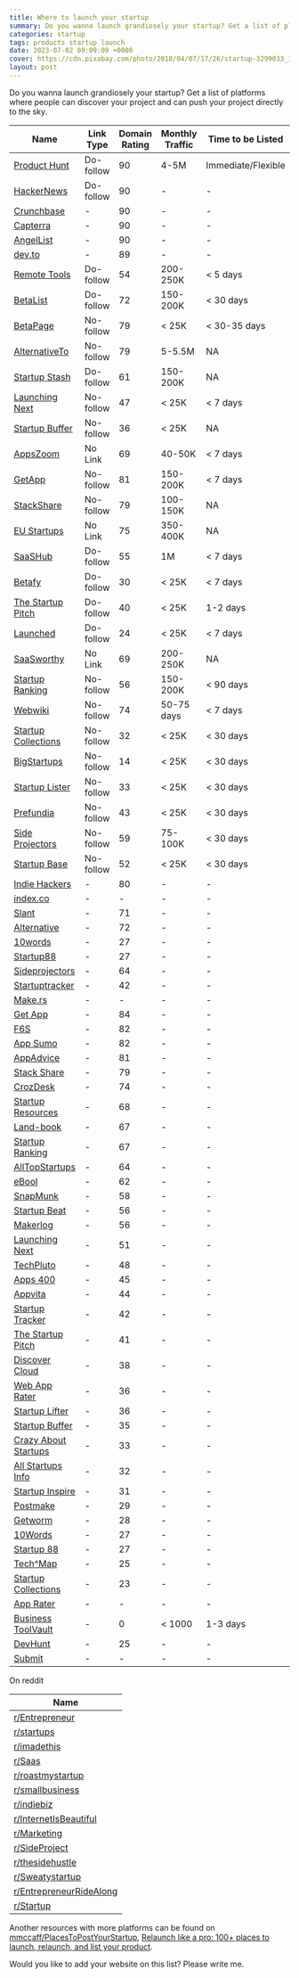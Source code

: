 ```yaml
---
title: Where to launch your startup
summary: Do you wanna launch grandiosely your startup? Get a list of platforms where people can discover your project and can push your project directly to the sky.
categories: startup
tags: products startup launch
date: 2023-07-02 09:09:09 +0000
cover: https://cdn.pixabay.com/photo/2018/04/07/17/26/startup-3299033_1280.jpg
layout: post
---
```


Do you wanna launch grandiosely your startup? Get a list of platforms where people can discover your project and can push your project directly to the sky.

| Name                                                                                       | Link Type | Domain Rating | Monthly Traffic | Time to be Listed  |
| ------------------------------------------------------------------------------------------ | --------- | ------------- | --------------- | ------------------ |
| <a href="https://www.producthunt.com" target="_blank">Product Hunt</a>                     | Do-follow | 90            | 4-5M            | Immediate/Flexible |
| <a href="https://news.ycombinator.com/" target="_blank">HackerNews</a>                     | Do-follow | 90            | -               | -                  |
| <a href="https://www.crunchbase.com/" target="_blank">Crunchbase</a>                       | -         | 90            | -               | -                  |
| <a href="https://www.capterra.com/" target="_blank">Capterra</a>                           | -         | 90            | -               | -                  |
| <a href="https://angel.co/" target="_blank">AngelList</a>                                  | -         | 90            | -               | -                  |
| <a href="https://dev.to/" target="_blank">dev.to</a>                                       | -         | 89            | -               | -                  |
| <a href="https://remote.tools" target="_blank">Remote Tools</a>                            | Do-follow | 54            | 200-250K        | < 5 days           |
| <a href="https://betalist.com" target="_blank">BetaList</a>                                | Do-follow | 72            | 150-200K        | < 30 days          |
| <a href="https://betapage.co" target="_blank">BetaPage</a>                                 | No-follow | 79            | < 25K           | < 30-35 days       |
| <a href="https://alternativeto.net" target="_blank">AlternativeTo</a>                      | No-follow | 79            | 5-5.5M          | NA                 |
| <a href="https://startupstash.com" target="_blank">Startup Stash</a>                       | Do-follow | 61            | 150-200K        | NA                 |
| <a href="https://launchingnext.com" target="_blank">Launching Next</a>                     | No-follow | 47            | < 25K           | < 7 days           |
| <a href="https://startupbuffer.com" target="_blank">Startup Buffer</a>                     | No-follow | 36            | < 25K           | NA                 |
| <a href="https://appszoom.com" target="_blank">AppsZoom</a>                                | No Link   | 69            | 40-50K          | < 7 days           |
| <a href="https://getapp.com" target="_blank">GetApp</a>                                    | No-follow | 81            | 150-200K        | < 7 days           |
| <a href="https://tackshare.io" target="_blank">StackShare</a>                              | No-follow | 79            | 100-150K        | NA                 |
| <a href="https://eu-startups.com" target="_blank">EU Startups</a>                          | No Link   | 75            | 350-400K        | NA                 |
| <a href="https://saashub.com" target="_blank">SaaSHub</a>                                  | Do-follow | 55            | 1M              | < 7 days           |
| <a href="https://betafy.co" target="_blank">Betafy</a>                                     | Do-follow | 30            | < 25K           | < 7 days           |
| <a href="https://thestartuppitch.com" target="_blank">The Startup Pitch</a>                | Do-follow | 40            | < 25K           | 1-2 days           |
| <a href="https://launched.io" target="_blank">Launched</a>                                 | Do-follow | 24            | < 25K           | < 7 days           |
| <a href="https://saasworthy.com" target="_blank">SaaSworthy</a>                            | No Link   | 69            | 200-250K        | NA                 |
| <a href="https://startupranking.com" target="_blank">Startup Ranking</a>                   | No-follow | 56            | 150-200K        | < 90 days          |
| <a href="https://webwiki.com<" target="_blank">Webwiki</a>                                 | No-follow | 74            | 50-75 days      | < 7 days           |
| <a href="https://startupcollections.com" target="_blank">Startup Collections</a>           | No-follow | 32            | < 25K           | < 30 days          |
| <a href="https://bigstartups.co" target="_blank">BigStartups</a>                           | No-follow | 14            | < 25K           | < 30 days          |
| <a href="https://startuplister.com" target="_blank">Startup Lister</a>                     | No-follow | 33            | < 25K           | < 30 days          |
| <a href="https://prefundia.com" target="_blank">Prefundia</a>                              | No-follow | 43            | < 25K           | < 30 days          |
| <a href="https://sideprojectors.com" target="_blank">Side Projectors</a>                   | No-follow | 59            | 75-100K         | < 30 days          |
| <a href="https://startupbase.io" target="_blank">Startup Base</a>                          | No-follow | 52            | < 25K           | < 30 days          |
| <a href="https://www.indiehackers.com/" target="_blank">Indie Hackers</a>                  | -         | 80            | -               | -                  |
| <a href="https://index.co/" target="_blank">index.co</a>                                   | -         | -             | -               | -                  |
| <a href="https://slant.co/" target="_blank">Slant</a>                                      | -         | 71            | -               | -                  |
| <a href="https://alternative.me/" target="_blank">Alternative</a>                          | -         | 72            | -               | -                  |
| <a href="https://10words.io/" target="_blank">10words</a>                                  | -         | 27            | -               | -                  |
| <a href="https://startup88.com/" target="_blank">Startup88</a>                             | -         | 27            | -               | -                  |
| <a href="https://sideprojectors.com/" target="_blank">Sideprojectors</a>                   | -         | 64            | -               | -                  |
| <a href="https://startuptracker.io/" target="_blank">Startuptracker</a>                    | -         | 42            | -               | -                  |
| <a href="https://make.rs/" target="_blank">Make.rs</a>                                     | -         | -             | -               | -                  |
| <a href="https://www.getapp.com/" target="_blank">Get App</a>                              | -         | 84            | -               | -                  |
| <a href="https://www.f6s.com/" target="_blank">F6S</a>                                     | -         | 82            | -               | -                  |
| <a href="https://appsumo.com" target="_blank">App Sumo</a>                                 | -         | 82            | -               | -                  |
| <a href="https://appadvice.com/" target="_blank">AppAdvice</a>                             | -         | 81            | -               | -                  |
| <a href="https://stackshare.io/" target="_blank">Stack Share</a>                           | -         | 79            | -               | -                  |
| <a href="https://crozdesk.com/" target="_blank">CrozDesk</a>                               | -         | 74            | -               | -                  |
| <a href="https://startupresources.io/" target="_blank">Startup Resources</a>               | -         | 68            | -               | -                  |
| <a href="https://land-book.com/" target="_blank">Land-book</a>                             | -         | 67            | -               | -                  |
| <a href="https://www.startupranking.com/" target="_blank">Startup Ranking</a>              | -         | 67            | -               | -                  |
| <a href="https://alltopstartups.com/" target="_blank">AllTopStartups</a>                   | -         | 64            | -               | -                  |
| <a href="https://ebool.com/" target="_blank">eBool</a>                                     | -         | 62            | -               | -                  |
| <a href="https://www.snapmunk.com/" target="_blank">SnapMunk</a>                           | -         | 58            | -               | -                  |
| <a href="https://startupbeat.com/" target="_blank">Startup Beat</a>                        | -         | 56            | -               | -                  |
| <a href="https://getmakerlog.com" target="_blank">Makerlog</a>                             | -         | 56            | -               | -                  |
| <a href="https://www.launchingnext.com/" target="_blank">Launching Next</a>                | -         | 51            | -               | -                  |
| <a href="https://www.techpluto.com/" target="_blank">TechPluto</a>                         | -         | 48            | -               | -                  |
| <a href="https://apps400.com/" target="_blank">Apps 400</a>                                | -         | 45            | -               | -                  |
| <a href="https://www.appvita.com/" target="_blank">Appvita</a>                             | -         | 44            | -               | -                  |
| <a href="https://startuptracker.io/" target="_blank">Startup Tracker</a>                   | -         | 42            | -               | -                  |
| <a href="https://thestartuppitch.com/" target="_blank">The Startup Pitch</a>               | -         | 41            | -               | -                  |
| <a href="https://discovercloud.com/" target="_blank">Discover Cloud</a>                    | -         | 38            | -               | -                  |
| <a href="https://www.webapprater.com/" target="_blank">Web App Rater</a>                   | -         | 36            | -               | -                  |
| <a href="https://startuplister.com/" target="_blank">Startup Lifter</a>                    | -         | 36            | -               | -                  |
| <a href="https://startupbuffer.com/" target="_blank">Startup Buffer</a>                    | -         | 35            | -               | -                  |
| <a href="https://crazyaboutstartups.com" target="_blank">Crazy About Startups</a>          | -         | 33            | -               | -                  |
| <a href="https://www.allstartups.info/" target="_blank">All Startups Info</a>              | -         | 32            | -               | -                  |
| <a href="https://startupinspire.com/" target="_blank">Startup Inspire</a>                  | -         | 31            | -               | -                  |
| <a href="https://postmake.io/" target="_blank">Postmake</a>                                | -         | 29            | -               | -                  |
| <a href="https://getworm.com/" target="_blank">Getworm</a>                                 | -         | 28            | -               | -                  |
| <a href="https://10words.io/" target="_blank">10Words</a>                                  | -         | 27            | -               | -                  |
| <a href="https://startup88.com/" target="_blank">Startup 88</a>                            | -         | 27            | -               | -                  |
| <a href="https://startup88.com/" target="_blank">Tech^Map</a>                              | -         | 25            | -               | -                  |
| <a href="https://startupcollections.com/" target="_blank">Startup Collections</a>          | -         | 23            | -               | -                  |
| <a href="https://apprater.net/" target="_blank">App Rater</a>                              | -         | -             | -               | -                  |
| <a href="https://businesstoolvault.com/submit-tool" target="_blank">Business ToolVault</a> | -         | 0             | < 1000          | 1-3 days           |
| <a href="https://devhunt.org/" target="_blank">DevHunt</a>                                 | -         | 25            | -               | -                  |
| <a href="https://submit.co/" target="_blank">Submit</a>                                    | -         | -             | -               | -                  |

On reddit

| Name                                                                                                  |
| ----------------------------------------------------------------------------------------------------- |
| <a href="https://www.reddit.com/r/Entrepreneur/" target="_blank">r/Entrepreneur</a>                   |
| <a href="https://www.reddit.com/r/startups/" target="_blank">r/startups</a>                           |
| <a href="https://www.reddit.com/r/imadethis/" target="_blank">r/imadethis</a>                         |
| <a href="https://www.reddit.com/r/Saas/" target="_blank">r/Saas</a>                                   |
| <a href="https://www.reddit.com/r/roastmystartup/" target="_blank">r/roastmystartup</a>               |
| <a href="https://www.reddit.com/r/smallbusiness/" target="_blank">r/smallbusiness</a>                 |
| <a href="https://www.reddit.com/r/indiebiz/" target="_blank">r/indiebiz</a>                           |
| <a href="https://www.reddit.com/r/InternetIsBeautiful/" target="_blank">r/InternetIsBeautiful</a>     |
| <a href="https://www.reddit.com/r/Marketing/" target="_blank">r/Marketing</a>                         |
| <a href="https://www.reddit.com/r/SideProject/" target="_blank">r/SideProject</a>                     |
| <a href="https://www.reddit.com/r/thesidehustle/" target="_blank">r/thesidehustle</a>                 |
| <a href="https://www.reddit.com/r/Sweatystartup/" target="_blank">r/Sweatystartup</a>                 |
| <a href="https://www.reddit.com/r/EntrepreneurRideAlong/" target="_blank">r/EntrepreneurRideAlong</a> |
| <a href="https://www.reddit.com/r/Startup/" target="_blank">r/Startup</a>                             |

Another resources with more platforms can be found on <a href="https://github.com/mmccaff/PlacesToPostYourStartup" target="_blank">mmccaff/PlacesToPostYourStartup</a>, <a href="https://www.indiehackers.com/post/relaunch-like-a-pro-100-places-to-launch-relaunch-and-list-your-product-7c67875635" target="_blank"> Relaunch like a pro: 100+ places to launch, relaunch, and list your product</a>.

Would you like to add your website on this list? Please write me.
